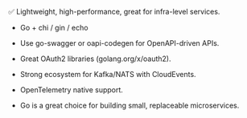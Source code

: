 ✅ Lightweight, high-performance, great for infra-level services.

- Go + chi / gin / echo

- Use go-swagger or oapi-codegen for OpenAPI-driven APIs.

- Great OAuth2 libraries (golang.org/x/oauth2).

- Strong ecosystem for Kafka/NATS with CloudEvents.

- OpenTelemetry native support.

- Go is a great choice for building small, replaceable microservices.
